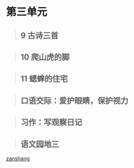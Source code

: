 # 第三单元

<Ebook grade="xxyw4a" :pages="33" :paged="33" ></Ebook> 


> ## 9 古诗三首

<Ebook grade="xxyw4a" :pages="34" :paged="35" ></Ebook> 


> ## 10 爬山虎的脚

<Ebook grade="xxyw4a" :pages="36" :paged="38" ></Ebook> 


> ## 11 蟋蟀的住宅

<Ebook grade="xxyw4a" :pages="39" :paged="42" ></Ebook> 


> ## 口语交际：爱护眼睛，保护视力

<Ebook grade="xxyw4a" :pages="43" :paged="43" ></Ebook> 


> ## 习作：写观察日记

<Ebook grade="xxyw4a" :pages="44" :paged="44" ></Ebook> 


> ## 语文园地三

<Ebook grade="xxyw4a" :pages="45" :paged="46" ></Ebook> 


[zanshang](../res/zanshang.md ':include')